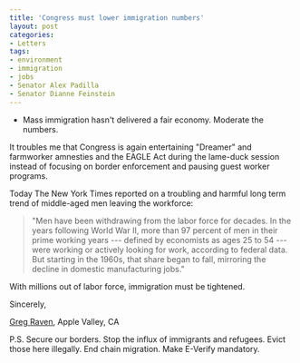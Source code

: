 ```yaml
---
title: 'Congress must lower immigration numbers'
layout: post
categories:
- Letters
tags:
- environment
- immigration
- jobs
- Senator Alex Padilla
- Senator Dianne Feinstein
---
```


- Mass immigration hasn't delivered a fair economy. Moderate the numbers.

It troubles me that Congress is again entertaining "Dreamer" and farmworker amnesties and the EAGLE Act during the lame-duck session instead of focusing on border enforcement and pausing guest worker programs.

Today The New York Times reported on a troubling and harmful long term trend of middle-aged men leaving the workforce:

> "Men have been withdrawing from the labor force for decades. In the years following World War II, more than 97 percent of men in their prime working years --- defined by economists as ages 25 to 54 --- were working or actively looking for work, according to federal data. But starting in the 1960s, that share began to fall, mirroring the decline in domestic manufacturing jobs."

With millions out of labor force, immigration must be tightened.

Sincerely,

[Greg Raven](https://www.gregraven.org/), Apple Valley, CA

P.S. Secure our borders. Stop the influx of immigrants and refugees. Evict those here illegally. End chain migration. Make E-Verify mandatory.